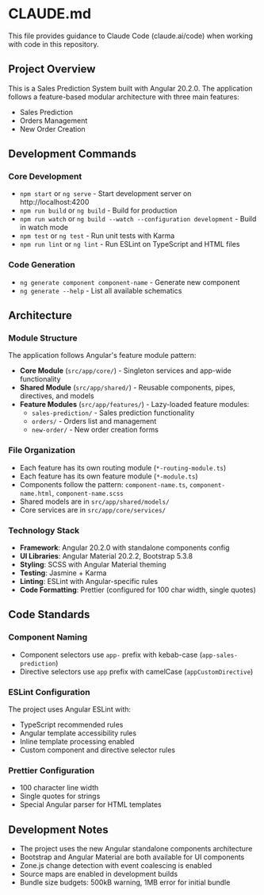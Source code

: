 # CLAUDE.md

This file provides guidance to Claude Code (claude.ai/code) when working with code in this repository.

## Project Overview

This is a Sales Prediction System built with Angular 20.2.0. The application follows a feature-based modular architecture with three main features:
- Sales Prediction
- Orders Management 
- New Order Creation

## Development Commands

### Core Development
- `npm start` or `ng serve` - Start development server on http://localhost:4200
- `npm run build` or `ng build` - Build for production
- `npm run watch` or `ng build --watch --configuration development` - Build in watch mode
- `npm test` or `ng test` - Run unit tests with Karma
- `npm run lint` or `ng lint` - Run ESLint on TypeScript and HTML files

### Code Generation
- `ng generate component component-name` - Generate new component
- `ng generate --help` - List all available schematics

## Architecture

### Module Structure
The application follows Angular's feature module pattern:
- **Core Module** (`src/app/core/`) - Singleton services and app-wide functionality
- **Shared Module** (`src/app/shared/`) - Reusable components, pipes, directives, and models
- **Feature Modules** (`src/app/features/`) - Lazy-loaded feature modules:
  - `sales-prediction/` - Sales prediction functionality
  - `orders/` - Orders list and management
  - `new-order/` - New order creation forms

### File Organization
- Each feature has its own routing module (`*-routing-module.ts`)
- Each feature has its own feature module (`*-module.ts`)
- Components follow the pattern: `component-name.ts`, `component-name.html`, `component-name.scss`
- Shared models are in `src/app/shared/models/`
- Core services are in `src/app/core/services/`

### Technology Stack
- **Framework**: Angular 20.2.0 with standalone components config
- **UI Libraries**: Angular Material 20.2.2, Bootstrap 5.3.8
- **Styling**: SCSS with Angular Material theming
- **Testing**: Jasmine + Karma
- **Linting**: ESLint with Angular-specific rules
- **Code Formatting**: Prettier (configured for 100 char width, single quotes)

## Code Standards

### Component Naming
- Component selectors use `app-` prefix with kebab-case (`app-sales-prediction`)
- Directive selectors use `app` prefix with camelCase (`appCustomDirective`)

### ESLint Configuration
The project uses Angular ESLint with:
- TypeScript recommended rules
- Angular template accessibility rules
- Inline template processing enabled
- Custom component and directive selector rules

### Prettier Configuration
- 100 character line width
- Single quotes for strings
- Special Angular parser for HTML templates

## Development Notes

- The project uses the new Angular standalone components architecture
- Bootstrap and Angular Material are both available for UI components
- Zone.js change detection with event coalescing is enabled
- Source maps are enabled in development builds
- Bundle size budgets: 500kB warning, 1MB error for initial bundle